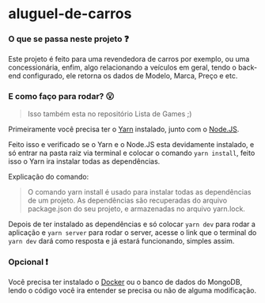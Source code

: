 # aluguel-de-carros

### O que se passa neste projeto :question:

Este projeto é feito para uma revendedora de carros por exemplo, ou uma concessionária, enfim, algo relacionando a veículos em geral, tendo o back-end configurado, ele retorna os dados de Modelo, Marca, Preço e etc.

### E como faço para rodar? :open_mouth:
> Isso também esta no repositório Lista de Games ;)

Primeiramente você precisa ter o [Yarn](https://yarnpkg.com/pt-BR/) instalado, junto com o [Node.JS](https://nodejs.org/pt-br/).

Feito isso e verificado se o Yarn e o Node.JS esta devidamente instalado, e só entrar na pasta raiz via terminal e colocar o comando `yarn install`, feito isso o Yarn ira instalar todas as dependências.

Explicação do comando:

>O comando yarn install é usado para instalar todas as dependências de um projeto. As dependências são recuperadas do arquivo package.json do seu projeto, e armazenadas no arquivo yarn.lock.

Depois de ter instalado as dependências e só colocar `yarn dev` para rodar a aplicação e `yarn server` para rodar o server, acesse o link que o terminal do `yarn dev` dará como resposta e já estará funcionando, simples assim.

### Opcional :exclamation:

Você precisa ter instalado o [Docker](https://www.docker.com) ou o banco de dados do MongoDB, lendo o código você ira entender se precisa ou não de alguma modificação.
